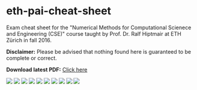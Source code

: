 # eth-pai-cheat-sheet

Exam cheat sheet for the "Numerical Methods for Computational Scienece and Engineering (CSE)" course taught by Prof. Dr. Ralf Hiptmair at ETH Zürich in fall 2016.

**Disclaimer:** Please be advised that nothing found here is guaranteed to be complete or correct.

**Download latest PDF:** [Click here](/document.pdf)

[![](/preview/01.png)](/document.pdf)
[![](/preview/02.png)](/document.pdf)
[![](/preview/03.png)](/document.pdf)
[![](/preview/04.png)](/document.pdf)
[![](/preview/05.png)](/document.pdf)
[![](/preview/06.png)](/document.pdf)
[![](/preview/07.png)](/document.pdf)
[![](/preview/08.png)](/document.pdf)
[![](/preview/09.png)](/document.pdf)
[![](/preview/10.png)](/document.pdf)